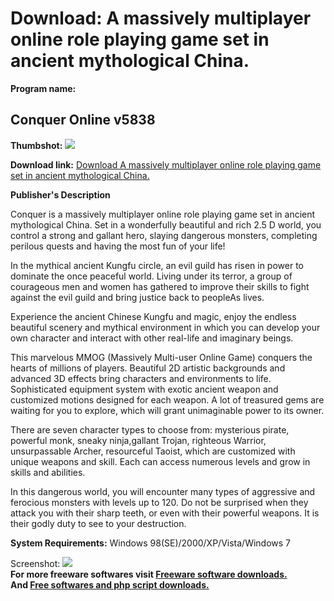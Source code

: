 # Download: A massively multiplayer online role playing game set in ancient mythological China.

**Program name:**

## Conquer Online v5838

  
**Thumbshot:** ![](http://www.freewarefiles.com/screenshot/conqueronline5_md.jpg)   
  
**Download link:** [Download A massively multiplayer online role playing game set in ancient mythological China.](http://freesoftwares.boysofts.com/Conquer-Online-V_program_15001.html)  
  


**Publisher's Description**  
  


Conquer is a massively multiplayer online role playing game set in ancient mythological China. Set in a wonderfully beautiful and rich 2.5 D world, you control a strong and gallant hero, slaying dangerous monsters, completing perilous quests and having the most fun of your life! 

In the mythical ancient Kungfu circle, an evil guild has risen in power to dominate the once peaceful world. Living under its terror, a group of courageous men and women has gathered to improve their skills to fight against the evil guild and bring justice back to peopleAs lives. 

Experience the ancient Chinese Kungfu and magic, enjoy the endless beautiful scenery and mythical environment in which you can develop your own character and interact with other real-life and imaginary beings. 

This marvelous MMOG (Massively Multi-user Online Game) conquers the hearts of millions of players. Beautiful 2D artistic backgrounds and advanced 3D effects bring characters and environments to life. Sophisticated equipment system with exotic ancient weapon and customized motions designed for each weapon. A lot of treasured gems are waiting for you to explore, which will grant unimaginable power to its owner.

There are seven character types to choose from: mysterious pirate, powerful monk, sneaky ninja,gallant Trojan, righteous Warrior, unsurpassable Archer, resourceful Taoist, which are customized with unique weapons and skill. Each can access numerous levels and grow in skills and abilities. 

In this dangerous world, you will encounter many types of aggressive and ferocious monsters with levels up to 120. Do not be surprised when they attack you with their sharp teeth, or even with their powerful weapons. It is their godly duty to see to your destruction.

**System Requirements:** Windows 98(SE)/2000/XP/Vista/Windows 7

  
  
Screenshot: ![](http://www.freewarefiles.com/screenshot/conqueronline5.jpg)   
**For more freeware softwares visit [Freeware software downloads.](http://freesoftwares.boysofts.com/)**   
**And [Free softwares and php script downloads.](http://www.boysofts.com/)**

